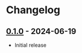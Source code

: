 # Changelog

## [0.1.0] - 2024-06-19

- Initial release

<!-- http://keepachangelog.com/ -->

<!-- [0.1.1]: https://github.com/zce/gulp-config/compare/v0.1.0...v0.1.1 -->
[0.1.0]: https://github.com/zce/gulp-config/releases/tag/v0.1.0
